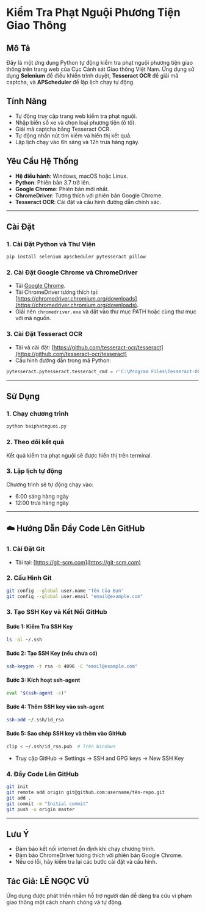 
# Kiểm Tra Phạt Nguội Phương Tiện Giao Thông

## Mô Tả
Đây là một ứng dụng Python tự động kiểm tra phạt nguội phương tiện giao thông trên trang web của Cục Cảnh sát Giao thông Việt Nam. Ứng dụng sử dụng **Selenium** để điều khiển trình duyệt, **Tesseract OCR** để giải mã captcha, và **APScheduler** để lập lịch chạy tự động.

## Tính Năng
- Tự động truy cập trang web kiểm tra phạt nguội.
- Nhập biển số xe và chọn loại phương tiện (ô tô).
- Giải mã captcha bằng Tesseract OCR.
- Tự động nhấn nút tìm kiếm và hiển thị kết quả.
- Lập lịch chạy vào 6h sáng và 12h trưa hàng ngày.

## Yêu Cầu Hệ Thống
- **Hệ điều hành**: Windows, macOS hoặc Linux.
- **Python**: Phiên bản 3.7 trở lên.
- **Google Chrome**: Phiên bản mới nhất.
- **ChromeDriver**: Tương thích với phiên bản Google Chrome.
- **Tesseract OCR**: Cài đặt và cấu hình đường dẫn chính xác.

---

## Cài Đặt

### 1. Cài Đặt Python và Thư Viện
```bash
pip install selenium apscheduler pytesseract pillow
```

### 2. Cài Đặt Google Chrome và ChromeDriver
- Tải [Google Chrome](https://www.google.com/chrome).
- Tải ChromeDriver tương thích tại: [https://chromedriver.chromium.org/downloads](https://chromedriver.chromium.org/downloads).
- Giải nén `chromedriver.exe` và đặt vào thư mục PATH hoặc cùng thư mục với mã nguồn.

### 3. Cài Đặt Tesseract OCR
- Tải và cài đặt: [https://github.com/tesseract-ocr/tesseract](https://github.com/tesseract-ocr/tesseract)
- Cấu hình đường dẫn trong mã Python:
```python
pytesseract.pytesseract.tesseract_cmd = r'C:\Program Files\Tesseract-OCR\tesseract.exe'
```

---

##  Sử Dụng

### 1. Chạy chương trình
```bash
python baiphatnguoi.py
```

### 2. Theo dõi kết quả
Kết quả kiểm tra phạt nguội sẽ được hiển thị trên terminal.

### 3. Lập lịch tự động
Chương trình sẽ tự động chạy vào:
- 6:00 sáng hàng ngày
- 12:00 trưa hàng ngày

---

## ☁️ Hướng Dẫn Đẩy Code Lên GitHub

### 1. Cài Đặt Git
- Tải tại: [https://git-scm.com](https://git-scm.com)

### 2. Cấu Hình Git
```bash
git config --global user.name "Tên Của Bạn"
git config --global user.email "email@example.com"
```

### 3. Tạo SSH Key và Kết Nối GitHub

#### Bước 1: Kiểm Tra SSH Key
```bash
ls -al ~/.ssh
```

#### Bước 2: Tạo SSH Key (nếu chưa có)
```bash
ssh-keygen -t rsa -b 4096 -C "email@example.com"
```

#### Bước 3: Kích hoạt ssh-agent
```bash
eval "$(ssh-agent -s)"
```

#### Bước 4: Thêm SSH key vào ssh-agent
```bash
ssh-add ~/.ssh/id_rsa
```

#### Bước 5: Sao chép SSH key và thêm vào GitHub
```bash
clip < ~/.ssh/id_rsa.pub  # Trên Windows
```
- Truy cập GitHub → Settings → SSH and GPG keys → New SSH Key

### 4. Đẩy Code Lên GitHub
```bash
git init
git remote add origin git@github.com:username/tên-repo.git
git add .
git commit -m "Initial commit"
git push -u origin master
```

---

## Lưu Ý
- Đảm bảo kết nối internet ổn định khi chạy chương trình.
- Đảm bảo ChromeDriver tương thích với phiên bản Google Chrome.
- Nếu có lỗi, hãy kiểm tra lại các bước cài đặt và cấu hình.

## Tác Giả: LÊ NGỌC VŨ
Ứng dụng được phát triển nhằm hỗ trợ người dân dễ dàng tra cứu vi phạm giao thông một cách nhanh chóng và tự động.
